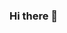### Hi there 👋


<a href="https://lookup.guru/293938218141876225" target="_blank" rel="nofollow" aria-label=" El enlace se abrirá en una pestaña nueva"><img src="https://dcbadge.vercel.app/api/shield/293938218141876225?style=plastic" alt=""></a>

<!--
**aleelpalmero/aleelpalmero** is a ✨ _special_ ✨ repository because its `README.md` (this file) appears on your GitHub profile.

Here are some ideas to get you started:

- 🔭 I’m currently working on ...
- 🌱 I’m currently learning ...
- 👯 I’m looking to collaborate on ...
- 🤔 I’m looking for help with ...
- 💬 Ask me about ...
- 📫 How to reach me: ...
- 😄 Pronouns: ...
- ⚡ Fun fact: ...
-->
